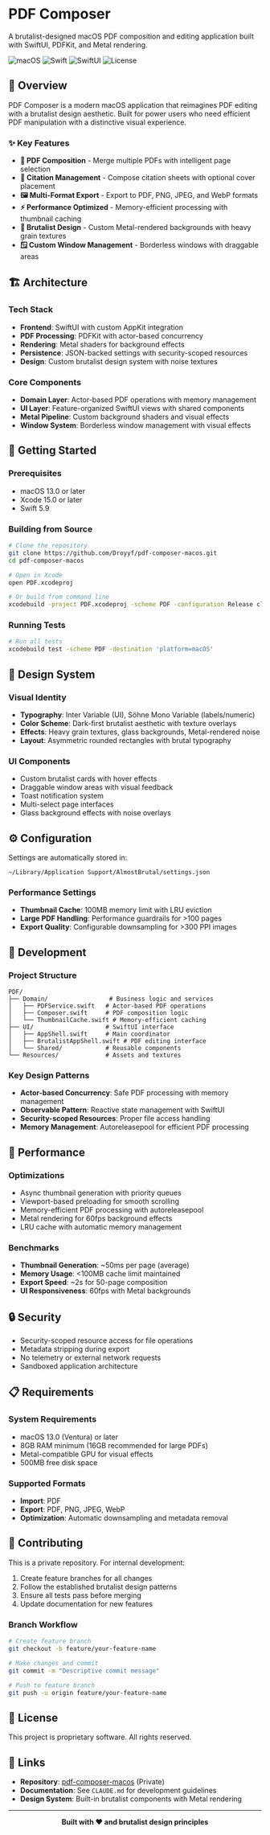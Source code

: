 # PDF Composer

A brutalist-designed macOS PDF composition and editing application built with SwiftUI, PDFKit, and Metal rendering.

![macOS](https://img.shields.io/badge/macOS-13.0+-blue.svg)
![Swift](https://img.shields.io/badge/Swift-5.9-orange.svg)
![SwiftUI](https://img.shields.io/badge/SwiftUI-5.0-blue.svg)
![License](https://img.shields.io/badge/License-Private-red.svg)

## 🎯 Overview

PDF Composer is a modern macOS application that reimagines PDF editing with a brutalist design aesthetic. Built for power users who need efficient PDF manipulation with a distinctive visual experience.

### ✨ Key Features

- **🔄 PDF Composition** - Merge multiple PDFs with intelligent page selection
- **📄 Citation Management** - Compose citation sheets with optional cover placement
- **🖼️ Multi-Format Export** - Export to PDF, PNG, JPEG, and WebP formats
- **⚡ Performance Optimized** - Memory-efficient processing with thumbnail caching
- **🎨 Brutalist Design** - Custom Metal-rendered backgrounds with heavy grain textures
- **🪟 Custom Window Management** - Borderless windows with draggable areas

## 🏗️ Architecture

### Tech Stack
- **Frontend**: SwiftUI with custom AppKit integration
- **PDF Processing**: PDFKit with actor-based concurrency
- **Rendering**: Metal shaders for background effects
- **Persistence**: JSON-backed settings with security-scoped resources
- **Design**: Custom brutalist design system with noise textures

### Core Components
- **Domain Layer**: Actor-based PDF operations with memory management
- **UI Layer**: Feature-organized SwiftUI views with shared components
- **Metal Pipeline**: Custom background shaders and visual effects
- **Window System**: Borderless window management with visual effects

## 🚀 Getting Started

### Prerequisites
- macOS 13.0 or later
- Xcode 15.0 or later
- Swift 5.9

### Building from Source

```bash
# Clone the repository
git clone https://github.com/Droyyf/pdf-composer-macos.git
cd pdf-composer-macos

# Open in Xcode
open PDF.xcodeproj

# Or build from command line
xcodebuild -project PDF.xcodeproj -scheme PDF -configuration Release clean build
```

### Running Tests

```bash
# Run all tests
xcodebuild test -scheme PDF -destination 'platform=macOS'
```

## 🎨 Design System

### Visual Identity
- **Typography**: Inter Variable (UI), Söhne Mono Variable (labels/numeric)
- **Color Scheme**: Dark-first brutalist aesthetic with texture overlays
- **Effects**: Heavy grain textures, glass backgrounds, Metal-rendered noise
- **Layout**: Asymmetric rounded rectangles with brutal typography

### UI Components
- Custom brutalist cards with hover effects
- Draggable window areas with visual feedback
- Toast notification system
- Multi-select page interfaces
- Glass background effects with noise overlays

## ⚙️ Configuration

Settings are automatically stored in:
```
~/Library/Application Support/AlmostBrutal/settings.json
```

### Performance Settings
- **Thumbnail Cache**: 100MB memory limit with LRU eviction
- **Large PDF Handling**: Performance guardrails for >100 pages
- **Export Quality**: Configurable downsampling for >300 PPI images

## 🔧 Development

### Project Structure
```
PDF/
├── Domain/                 # Business logic and services
│   ├── PDFService.swift   # Actor-based PDF operations
│   ├── Composer.swift     # PDF composition logic
│   └── ThumbnailCache.swift # Memory-efficient caching
├── UI/                    # SwiftUI interface
│   ├── AppShell.swift     # Main coordinator
│   ├── BrutalistAppShell.swift # PDF editing interface
│   └── Shared/            # Reusable components
└── Resources/             # Assets and textures
```

### Key Design Patterns
- **Actor-based Concurrency**: Safe PDF processing with memory management
- **Observable Pattern**: Reactive state management with SwiftUI
- **Security-scoped Resources**: Proper file access handling
- **Memory Management**: Autoreleasepool for efficient PDF processing

## 🚦 Performance

### Optimizations
- Async thumbnail generation with priority queues
- Viewport-based preloading for smooth scrolling
- Memory-efficient PDF processing with autoreleasepool
- Metal rendering for 60fps background effects
- LRU cache with automatic memory management

### Benchmarks
- **Thumbnail Generation**: ~50ms per page (average)
- **Memory Usage**: <100MB cache limit maintained
- **Export Speed**: ~2s for 50-page composition
- **UI Responsiveness**: 60fps with Metal backgrounds

## 🔒 Security

- Security-scoped resource access for file operations
- Metadata stripping during export
- No telemetry or external network requests
- Sandboxed application architecture

## 📋 Requirements

### System Requirements
- macOS 13.0 (Ventura) or later
- 8GB RAM minimum (16GB recommended for large PDFs)
- Metal-compatible GPU for visual effects
- 500MB free disk space

### Supported Formats
- **Import**: PDF
- **Export**: PDF, PNG, JPEG, WebP
- **Optimization**: Automatic downsampling and metadata removal

## 🤝 Contributing

This is a private repository. For internal development:

1. Create feature branches for all changes
2. Follow the established brutalist design patterns
3. Ensure all tests pass before merging
4. Update documentation for new features

### Branch Workflow
```bash
# Create feature branch
git checkout -b feature/your-feature-name

# Make changes and commit
git commit -m "Descriptive commit message"

# Push to feature branch
git push -u origin feature/your-feature-name
```

## 📄 License

This project is proprietary software. All rights reserved.

## 🔗 Links

- **Repository**: [pdf-composer-macos](https://github.com/Droyyf/pdf-composer-macos) (Private)
- **Documentation**: See `CLAUDE.md` for development guidelines
- **Design System**: Built-in brutalist components with Metal rendering

---

<p align="center">
  <strong>Built with ❤️ and brutalist design principles</strong>
</p>